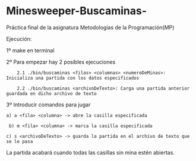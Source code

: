 # Minesweeper-Buscaminas-
Práctica final de la asignatura Metodologías de la Programación(MP)

Ejecución:

1º make en terminal

2º Para empezar hay 2 posibles ejecuciones

		2.1 ./bin/buscaminas <filas> <columnas> <numeroDeMinas>: Inicializa una partida con los datos especificados
	
		2.2 ./bin/buscaminas <archivoDeTexto>: Carga una partida anterior guardada en dicho archivo de texto
	
3º Introducir comandos para jugar 

   	a) a <fila> <columna> -> abre la casilla especificada
   
	 b) m <fila> <columna> -> marca la casilla especificada
   
   	c) s <archivoDeTexto> -> guarda la partida en el archivo de texto que se le pasa

La partida acabará cuando todas las casillas sin mina estén abiertas.
